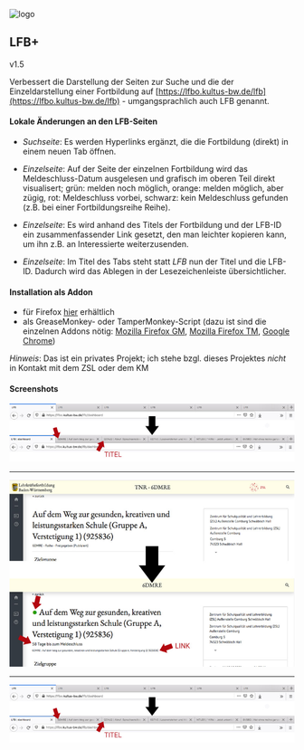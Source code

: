 ![logo](LFBPlus/icons/lfbPlusIcon-48.png)
## LFB+
v1.5

Verbessert die Darstellung der Seiten zur Suche und die der Einzeldarstellung einer Fortbildung auf [https://lfbo.kultus-bw.de/lfb](https://lfbo.kultus-bw.de/lfb) - umgangsprachlich auch LFB genannt.

#### Lokale Änderungen an den LFB-Seiten
- _Suchseite_: Es werden Hyperlinks ergänzt, die die Fortbildung (direkt) in einem neuen Tab öffnen.

- _Einzelseite_: Auf der Seite der einzelnen Fortbildung wird das Meldeschluss-Datum ausgelesen und grafisch im oberen Teil direkt visualisert; grün: melden noch möglich, orange: melden möglich, aber zügig, rot: Meldeschluss vorbei, schwarz: kein Meldeschluss gefunden (z.B. bei einer Fortbildungsreihe Reihe).

- _Einzelseite_: Es wird anhand des Titels der Fortbildung und der LFB-ID ein zusammenfassender Link gesetzt, den man leichter kopieren kann, um ihn z.B. an Interessierte weiterzusenden.

- _Einzelseite_: Im Titel des Tabs steht statt _LFB_ nun der Titel und die LFB-ID. Dadurch wird das Ablegen in der Lesezeichenleiste übersichtlicher.

#### Installation als Addon
* für Firefox [hier](https://addons.mozilla.org/en-US/firefox/addon/lfb/) erhältlich
* als GreaseMonkey- oder TamperMonkey-Script (dazu ist sind die einzelnen Addons nötig: [Mozilla Firefox GM](https://addons.mozilla.org/de/firefox/addon/greasemonkey/), [Mozilla Firefox TM](https://addons.mozilla.org/de/firefox/addon/tampermonkey/?utm_source=addons.mozilla.org&utm_medium=referral&utm_content=search), [Google Chrome](https://chrome.google.com/webstore/detail/tampermonkey/dhdgffkkebhmkfjojejmpbldmpobfkfo?hl=de))

_Hinweis_:
Das ist ein privates Projekt; ich stehe bzgl. dieses Projektes _nicht_ in Kontakt mit dem ZSL oder dem KM

#### Screenshots
![logo](firefox/screenshots/lfbPlus_Screenshot1_title.jpg)

___

![logo](firefox/screenshots/lfbPlus_Screenshot2_single.jpg)

___

![logo](firefox/screenshots/lfbPlus_Screenshot1_title.jpg)